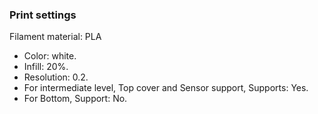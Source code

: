 ### Print settings
Filament material: PLA

* Color: white.
* Infill: 20%.
* Resolution: 0.2.
* For intermediate level, Top cover  and Sensor support, Supports: Yes.
* For Bottom, Support: No.
